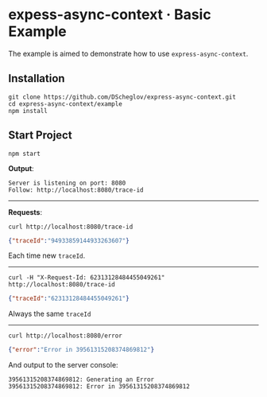 # expess-async-context &middot; Basic Example

The example is aimed to demonstrate how to use `express-async-context`.

## Installation

```shell
git clone https://github.com/DScheglov/express-async-context.git
cd express-async-context/example
npm install
```

## Start Project

```shell
npm start
```

**Output**:

```shell
Server is listening on port: 8080
Follow: http://localhost:8080/trace-id
```

----

**Requests**:

```shell
curl http://localhost:8080/trace-id
```

```json
{"traceId":"94933859144933263607"}
```

Each time new `traceId`.

----


```shell
curl -H "X-Request-Id: 62313128484455049261" http://localhost:8080/trace-id
```

```json
{"traceId":"62313128484455049261"}
```

Always the same `traceId`

----

```shell
curl http://localhost:8080/error
```

```json
{"error":"Error in 39561315208374869812"}
```

And output to the server console:

```shell
39561315208374869812: Generating an Error
39561315208374869812: Error in 39561315208374869812
```